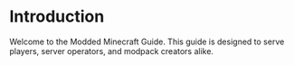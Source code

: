 # Introduction

Welcome to the Modded Minecraft Guide. This guide is designed to serve players, server operators, and modpack creators alike.